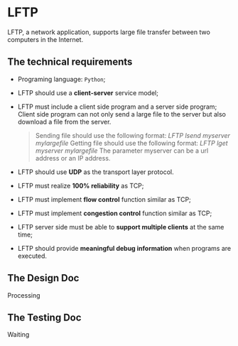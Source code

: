 # LFTP

LFTP, a network application, supports large file transfer between two computers in the Internet.

## The technical requirements
- Programing language: `Python`;
- LFTP should use a **client-server** service model;
- LFTP must include a client side program and a server side program; Client side program can not only send a large file to the server but also download a file from the server.
  >Sending file should use the following format:
  >*LFTP lsend myserver mylargefile*
  >Getting file should use the following format: 
  >*LFTP lget myserver mylargefile*
  >The parameter myserver can be a url address or an IP address.

- LFTP should use **UDP** as the transport layer protocol.
- LFTP must realize **100% reliability** as TCP;
- LFTP must implement **flow control** function similar as TCP;
- LFTP must implement **congestion control** function similar as TCP;
- LFTP server side must be able to **support multiple clients** at the same time;
- LFTP should provide **meaningful debug information** when programs are executed.

## The Design Doc

Processing

## The Testing Doc

Waiting